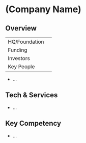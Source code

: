 
# (Company Name)

## Overview

|                     |                                                                        |
| ------------------- | ---------------------------------------------------------------------- |
| HQ/Foundation       |  |
| Funding             |  |
| Investors           |  |
| Key People          |  |

- ...

## Tech & Services

- ...

## Key Competency

- ...
